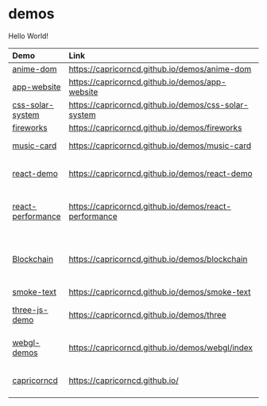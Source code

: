 # demos

Hello World!

<!--LINKS_TABLE-->
Demo|Link|Description
:--|:--|:--
[anime-dom](anime-dom)|<a href="https://capricorncd.github.io/demos/anime-dom" target="_blank">https://capricorncd.github.io/demos/anime-dom</a>|webpack 5
[app-website](app-website)|<a href="https://capricorncd.github.io/demos/app-website" target="_blank">https://capricorncd.github.io/demos/app-website</a>|nuxt
[css-solar-system](css-solar-system)|<a href="https://capricorncd.github.io/demos/css-solar-system" target="_blank">https://capricorncd.github.io/demos/css-solar-system</a>|CSS, vite
[fireworks](fireworks)|<a href="https://capricorncd.github.io/demos/fireworks" target="_blank">https://capricorncd.github.io/demos/fireworks</a>|webpack 5
[music-card](music-card)|<a href="https://capricorncd.github.io/demos/music-card" target="_blank">https://capricorncd.github.io/demos/music-card</a>|vue 2.x.x, webpack 4
[react-demo](react-demo)|<a href="https://capricorncd.github.io/demos/react-demo" target="_blank">https://capricorncd.github.io/demos/react-demo</a>|react 16.x.x, webpack 4
[react-performance](react-performance)|<a href="https://capricorncd.github.io/demos/react-performance" target="_blank">https://capricorncd.github.io/demos/react-performance</a>|React18 Hooks Typescript Vite Demo
[Blockchain](https://github.com/capricorncd/blockchain)|<a href="https://capricorncd.github.io/demos/blockchain" target="_blank">https://capricorncd.github.io/demos/blockchain</a>|React18 Hooks Typescript Vite & Ant Design
[smoke-text](smoke-text)|<a href="https://capricorncd.github.io/demos/smoke-text" target="_blank">https://capricorncd.github.io/demos/smoke-text</a>|webpack 5
[three-js-demo](three)|<a href="https://capricorncd.github.io/demos/three" target="_blank">https://capricorncd.github.io/demos/three</a>|three, react 16, webpack 4
[webgl-demos](webgl)|<a href="https://capricorncd.github.io/demos/webgl/index" target="_blank">https://capricorncd.github.io/demos/webgl/index</a>|pixi.js, react 17, webpack 5
[capricorncd](website)|<a href="https://capricorncd.github.io/" target="_blank">https://capricorncd.github.io/</a>|React17 Webpack5 Scss
<!--LINKS_TABLE-->
